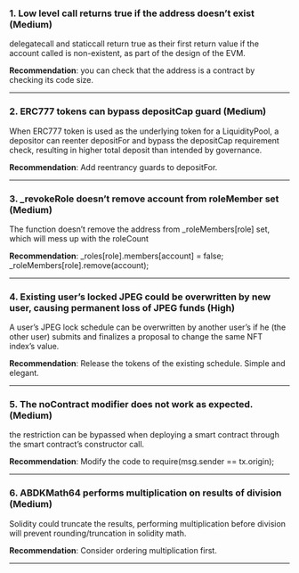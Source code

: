 ### 1. Low level call returns true if the address doesn’t exist (Medium)

delegatecall and staticcall return true as their first return value if the account
called is non-existent, as part of the design of the EVM.

**Recommendation**:  you can check that the address is a contract by checking its code size.

---
### 2. ERC777 tokens can bypass depositCap guard (Medium)

When ERC777 token is used as the underlying token for a LiquidityPool,
a depositor can reenter depositFor and bypass the depositCap requirement
check, resulting in higher total deposit than intended by governance.

**Recommendation**:  Add reentrancy guards to depositFor.

---
### 3. _revokeRole doesn’t remove account from roleMember set (Medium)

The function doesn’t remove the address from _roleMembers[role] set, which will mess up with the roleCount

**Recommendation**:  _roles[role].members[account] = false; _roleMembers[role].remove(account);

---
### 4. Existing user’s locked JPEG could be overwritten by new user, causing permanent loss of JPEG funds (High)

A user’s JPEG lock schedule can be overwritten by another user’s if he (the
other user) submits and finalizes a proposal to change the same NFT index’s value.

**Recommendation**:  Release the tokens of the existing schedule. Simple and elegant.

---
### 5. The noContract modifier does not work as expected. (Medium)

the restriction can be bypassed when deploying a smart contract through the smart contract’s constructor call.

**Recommendation**:  Modify the code to require(msg.sender == tx.origin);

---
### 6. ABDKMath64 performs multiplication on results of division (Medium)

Solidity could truncate the results, performing multiplication before
division will prevent rounding/truncation in solidity math.

**Recommendation**:  Consider ordering multiplication first.

---

